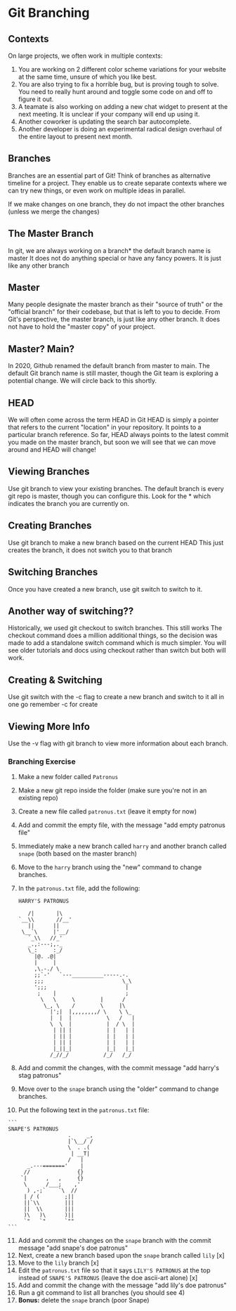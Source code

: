 # Git Branching

## Contexts
On large projects, we often work in multiple contexts:
1. You are working on 2 different color scheme variations for your website at the same time, unsure of which you like best.
2. You are also trying to fix a horrible bug, but is proving tough to solve. You need to really hunt around and toggle some code on and off to figure it out.
3. A teamate is also working on adding a new chat widget to present at the next meeting. It is unclear if your company will end up using it.
4. Another coworker is updating the search bar autocomplete.
5. Another developer is doing an experimental radical design overhaul of the entire layout to present next month.

## Branches
Branches are an essential part of Git!
Think of branches as alternative timeline for a project.
They enable us to create separate contexts where we can try new things, or even work on multiple ideas in parallel.

If we make changes on one branch, they do not impact the other branches (unless we merge the changes)

## The Master Branch
In git, we are always working on a branch* the default branch name is master
It does not do anything special or have any fancy powers. It is just like any other branch

## Master
Many people designate the master branch as their "source of truth" or the "official branch" for their codebase, but that is left to you to decide.
From Git's perspective, the master branch, is just like any other branch. It does not have to hold the "master copy" of your project.

## Master? Main?
In 2020, Github renamed the default branch from master to main. The default Git branch name is still master, though the Git team is exploring a potential change. We will circle back to this shortly.

## HEAD
We will often come across the term HEAD in Git
HEAD is simply a pointer that refers to the current "location" in your repository. It points to a particular branch reference.
So far, HEAD always points to the latest commit you made on the master branch, but soon we will see that we can move around and HEAD will change!

## Viewing Branches
Use git branch to view your existing branches. The default branch is every git repo is master, though you can configure this. Look for the * which indicates the branch you are currently on.

## Creating Branches
Use git branch <branch-name> to make a new branch based on the current HEAD
This just creates the branch, it does not switch you to that branch

## Switching Branches
Once you have created a new branch, use git switch <branch-name> to switch to it.

## Another way of switching??
Historically, we used git checkout <branch-name> to switch branches. This still works
The checkout command does a million additional things, so the decision was made to add a standalone switch command which is much simpler.
You will see older tutorials and docs using checkout rather than switch but both will work.

## Creating & Switching
Use git switch with the -c flag to create a new branch and switch to it all in one go remember -c for create

## Viewing More Info
Use the -v flag with git branch to view more information about each branch.

### Branching Exercise

1. Make a new folder called `Patronus`
2. Make a new git repo inside the folder (make sure you're not in an existing repo)
3. Create a new file called `patronus.txt` (leave it empty for now)
4. Add and commit the empty file, with the message "add empty patronus file"
5. Immediately make a new branch called `harry` and another branch called `snape` (both based on the master branch)
6. Move to the `harry` branch using the "new" command to change branches.
7. In the `patronus.txt` file, add the following:
    
    ```
    HARRY'S PATRONUS
    
       /|       |\
    `__\\       //__'
       ||      ||
     \__`\     |'__/
       `_\\   //_'
       _.,:---;,._
       \_:     :_/
         |@. .@|
         |     |
         ,\.-./ \
         ;;`-'   `---__________-----.-.
         ;;;                         \_\
         ';;;                         |
          ;    |                      ;
           \   \     \        |      /
            \_, \    /        \     |\
              |';|  |,,,,,,,,/ \    \ \_
              |  |  |           \   /   |
              \  \  |           |  / \  |
               | || |           | |   | |
               | || |           | |   | |
               | || |           | |   | |
               |_||_|           |_|   |_|
              /_//_/           /_/   /_/
    ```
    
8. Add and commit the changes, with the commit message "add harry's stag patronus"
9. Move over to the `snape` branch using the "older" command to change branches.
10.  Put the following text in  the `patronus.txt` file:
    
    ```
    SNAPE'S PATRONUS
                       .     _,
                       |`\__/ /
                       \  . .(
                        | __T|
                       /   |
          _.---======='    |
         //               {}
        `|      ,   ,     {}
         \      /___;    ,'
          ) ,-;`    `\  //
         | / (        ;||
         ||`\\        |||
         ||  \\       |||
         )\   )\      )||
         `"   `"      `""
    ```
    
11. Add and commit the changes on the `snape` branch with the commit message "add snape's doe patronus"
12. Next, create a new branch based upon the `snape` branch called `lily` [x]
13. Move to the `lily` branch [x]
14. Edit the `patronus.txt` file so that it says `LILY'S PATRONUS` at the top instead of
`SNAPE'S PATRONUS` (leave the doe ascii-art alone) [x]
15. Add and commit the change with the message "add lily's doe patronus"
16. Run a git command to list all branches (you should see 4)
17. **Bonus:** delete the `snape` branch (poor Snape)